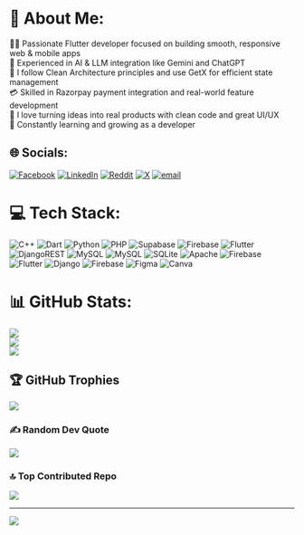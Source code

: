# 💫 About Me:
👨‍💻 Passionate Flutter developer focused on building smooth, responsive web & mobile apps<br>🧠 Experienced in AI & LLM integration like Gemini and ChatGPT<br>🧱 I follow Clean Architecture principles and use GetX for efficient state management<br>💳 Skilled in Razorpay payment integration and real-world feature development<br>🎯 I love turning ideas into real products with clean code and great UI/UX<br>🚀 Constantly learning and growing as a developer


## 🌐 Socials:
[![Facebook](https://img.shields.io/badge/Facebook-%231877F2.svg?logo=Facebook&logoColor=white)](https://facebook.com/61578223391162) [![LinkedIn](https://img.shields.io/badge/LinkedIn-%230077B5.svg?logo=linkedin&logoColor=white)](https://linkedin.com/in/abdul-mazith-675246347) [![Reddit](https://img.shields.io/badge/Reddit-%23FF4500.svg?logo=Reddit&logoColor=white)](https://reddit.com/user/abdul_mazith__) [![X](https://img.shields.io/badge/X-black.svg?logo=X&logoColor=white)](https://x.com/MazithAbdu86017) [![email](https://img.shields.io/badge/Email-D14836?logo=gmail&logoColor=white)](mailto:abdul.mazith.21@gmail.com) 

# 💻 Tech Stack:
![C++](https://img.shields.io/badge/c++-%2300599C.svg?style=for-the-badge&logo=c%2B%2B&logoColor=white) ![Dart](https://img.shields.io/badge/dart-%230175C2.svg?style=for-the-badge&logo=dart&logoColor=white) ![Python](https://img.shields.io/badge/python-3670A0?style=for-the-badge&logo=python&logoColor=ffdd54) ![PHP](https://img.shields.io/badge/php-%23777BB4.svg?style=for-the-badge&logo=php&logoColor=white) ![Supabase](https://img.shields.io/badge/Supabase-3ECF8E?style=for-the-badge&logo=supabase&logoColor=white) ![Firebase](https://img.shields.io/badge/firebase-%23039BE5.svg?style=for-the-badge&logo=firebase) ![Flutter](https://img.shields.io/badge/Flutter-%2302569B.svg?style=for-the-badge&logo=Flutter&logoColor=white) ![DjangoREST](https://img.shields.io/badge/DJANGO-REST-ff1709?style=for-the-badge&logo=django&logoColor=white&color=ff1709&labelColor=gray) ![MySQL](https://img.shields.io/badge/mysql-4479A1.svg?style=for-the-badge&logo=mysql&logoColor=white) ![MySQL](https://img.shields.io/badge/mysql-4479A1.svg?style=for-the-badge&logo=mysql&logoColor=white) ![SQLite](https://img.shields.io/badge/sqlite-%2307405e.svg?style=for-the-badge&logo=sqlite&logoColor=white) ![Apache](https://img.shields.io/badge/apache-%23D42029.svg?style=for-the-badge&logo=apache&logoColor=white) ![Firebase](https://img.shields.io/badge/firebase-%23039BE5.svg?style=for-the-badge&logo=firebase) ![Flutter](https://img.shields.io/badge/Flutter-%2302569B.svg?style=for-the-badge&logo=Flutter&logoColor=white) ![Django](https://img.shields.io/badge/django-%23092E20.svg?style=for-the-badge&logo=django&logoColor=white) ![Firebase](https://img.shields.io/badge/firebase-a08021?style=for-the-badge&logo=firebase&logoColor=ffcd34) ![Figma](https://img.shields.io/badge/figma-%23F24E1E.svg?style=for-the-badge&logo=figma&logoColor=white) ![Canva](https://img.shields.io/badge/Canva-%2300C4CC.svg?style=for-the-badge&logo=Canva&logoColor=white)
# 📊 GitHub Stats:
![](https://github-readme-stats.vercel.app/api?username=abdulmazith-coder&theme=dark&hide_border=false&include_all_commits=true&count_private=false)<br/>
![](https://nirzak-streak-stats.vercel.app/?user=abdulmazith-coder&theme=dark&hide_border=false)<br/>
![](https://github-readme-stats.vercel.app/api/top-langs/?username=abdulmazith-coder&theme=dark&hide_border=false&include_all_commits=true&count_private=false&layout=compact)

## 🏆 GitHub Trophies
![](https://github-profile-trophy.vercel.app/?username=abdulmazith-coder&theme=radical&no-frame=false&no-bg=true&margin-w=4)

### ✍️ Random Dev Quote
![](https://quotes-github-readme.vercel.app/api?type=horizontal&theme=radical)

### 🔝 Top Contributed Repo
![](https://github-contributor-stats.vercel.app/api?username=abdulmazith-coder&limit=5&theme=dark&combine_all_yearly_contributions=true)

---
[![](https://visitcount.itsvg.in/api?id=abdulmazith-coder&icon=0&color=0)](https://visitcount.itsvg.in)

<!-- Proudly created with GPRM ( https://gprm.itsvg.in ) -->
